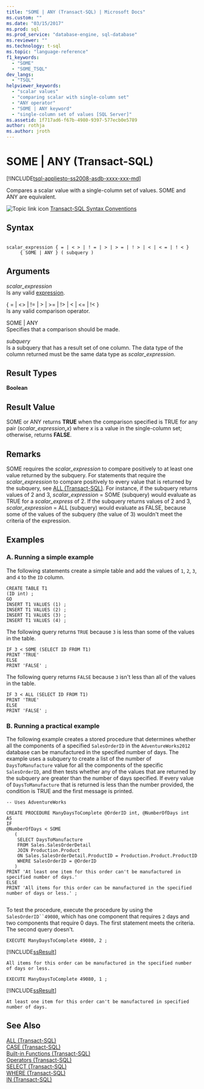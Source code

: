 ```yaml
---
title: "SOME | ANY (Transact-SQL) | Microsoft Docs"
ms.custom: ""
ms.date: "03/15/2017"
ms.prod: sql
ms.prod_service: "database-engine, sql-database"
ms.reviewer: ""
ms.technology: t-sql
ms.topic: "language-reference"
f1_keywords: 
  - "SOME"
  - "SOME_TSQL"
dev_langs: 
  - "TSQL"
helpviewer_keywords: 
  - "scalar values"
  - "comparing scalar with single-column set"
  - "ANY operator"
  - "SOME | ANY keyword"
  - "single-column set of values [SQL Server]"
ms.assetid: 1f717ad6-f67b-4980-9397-577ecb0e5789
author: rothja
ms.author: jroth
---
```

# SOME | ANY (Transact-SQL)
[!INCLUDE[tsql-appliesto-ss2008-asdb-xxxx-xxx-md](../../includes/tsql-appliesto-ss2008-asdb-xxxx-xxx-md.md)]

  Compares a scalar value with a single-column set of values. SOME and ANY are equivalent.  
  
 ![Topic link icon](../../database-engine/configure-windows/media/topic-link.gif "Topic link icon") [Transact-SQL Syntax Conventions](../../t-sql/language-elements/transact-sql-syntax-conventions-transact-sql.md)  
  
## Syntax  
  
```syntaxsql
  
scalar_expression { = | < > | ! = | > | > = | ! > | < | < = | ! < }   
     { SOME | ANY } ( subquery )   
```  
  
## Arguments  
 *scalar_expression*  
 Is any valid [expression](../../t-sql/language-elements/expressions-transact-sql.md).  
  
 { = | <> | != | > | >= | !> | < | <= | !< }  
 Is any valid comparison operator.  
  
 SOME | ANY  
 Specifies that a comparison should be made.  
  
 *subquery*  
 Is a subquery that has a result set of one column. The data type of the column returned must be the same data type as *scalar_expression*.  
  
## Result Types  
 **Boolean**  
  
## Result Value  
 SOME or ANY returns **TRUE** when the comparison specified is TRUE for any pair (_scalar_expression_**,**_x_) where *x* is a value in the single-column set; otherwise, returns **FALSE**.  
  
## Remarks  
 SOME requires the *scalar_expression* to compare positively to at least one value returned by the subquery. For statements that require the *scalar_expression* to compare positively to every value that is returned by the subquery, see [ALL &#40;Transact-SQL&#41;](../../t-sql/language-elements/all-transact-sql.md). For instance, if the subquery returns values of 2 and 3, *scalar_expression* = SOME (subquery) would evaluate as TRUE for a *scalar_express* of 2. If the subquery returns values of 2 and 3, *scalar_expression* = ALL (subquery) would evaluate as FALSE, because some of the values of the subquery (the value of 3) wouldn't meet the criteria of the expression.  
  
## Examples  
  
### A. Running a simple example  
 The following statements create a simple table and add the values of `1`, `2`, `3`, and `4` to the `ID` column.  
  
```  
CREATE TABLE T1  
(ID int) ;  
GO  
INSERT T1 VALUES (1) ;  
INSERT T1 VALUES (2) ;  
INSERT T1 VALUES (3) ;  
INSERT T1 VALUES (4) ;  
```  
  
 The following query returns `TRUE` because `3` is less than some of the values in the table.  
  
```  
IF 3 < SOME (SELECT ID FROM T1)  
PRINT 'TRUE'   
ELSE  
PRINT 'FALSE' ;  
```  
  
 The following query returns `FALSE` because `3` isn't less than all of the values in the table.  
  
```  
IF 3 < ALL (SELECT ID FROM T1)  
PRINT 'TRUE'   
ELSE  
PRINT 'FALSE' ;  
```  
  
### B. Running a practical example  
 The following example creates a stored procedure that determines whether all the components of a specified `SalesOrderID` in the `AdventureWorks2012` database can be manufactured in the specified number of days. The example uses a subquery to create a list of the number of `DaysToManufacture` value for all the components of the specific `SalesOrderID`, and then tests whether any of the values that are returned by the subquery are greater than the number of days specified. If every value of `DaysToManufacture` that is returned is less than the number provided, the condition is TRUE and the first message is printed.  
  
```  
-- Uses AdventureWorks  
  
CREATE PROCEDURE ManyDaysToComplete @OrderID int, @NumberOfDays int  
AS  
IF   
@NumberOfDays < SOME  
   (  
    SELECT DaysToManufacture  
    FROM Sales.SalesOrderDetail  
    JOIN Production.Product   
    ON Sales.SalesOrderDetail.ProductID = Production.Product.ProductID   
    WHERE SalesOrderID = @OrderID  
   )  
PRINT 'At least one item for this order can't be manufactured in specified number of days.'  
ELSE   
PRINT 'All items for this order can be manufactured in the specified number of days or less.' ;  
  
```  
  
 To test the procedure, execute the procedure by using the `SalesOrderID``49080`, which has one component that requires `2` days and two components that require 0 days. The first statement meets the criteria. The second query doesn't.  
  
```  
EXECUTE ManyDaysToComplete 49080, 2 ;  
```  
  
 [!INCLUDE[ssResult](../../includes/ssresult-md.md)]  
  
 `All items for this order can be manufactured in the specified number of days or less.`  
  
```  
EXECUTE ManyDaysToComplete 49080, 1 ;  
```  
  
 [!INCLUDE[ssResult](../../includes/ssresult-md.md)]  
  
 `At least one item for this order can't be manufactured in specified number of days.`  
  
## See Also  
 [ALL &#40;Transact-SQL&#41;](../../t-sql/language-elements/all-transact-sql.md)   
 [CASE &#40;Transact-SQL&#41;](../../t-sql/language-elements/case-transact-sql.md)   
 [Built-in Functions &#40;Transact-SQL&#41;](~/t-sql/functions/functions.md)   
 [Operators &#40;Transact-SQL&#41;](../../t-sql/language-elements/operators-transact-sql.md)   
 [SELECT &#40;Transact-SQL&#41;](../../t-sql/queries/select-transact-sql.md)   
 [WHERE &#40;Transact-SQL&#41;](../../t-sql/queries/where-transact-sql.md)   
 [IN &#40;Transact-SQL&#41;](../../t-sql/language-elements/in-transact-sql.md)  
  
